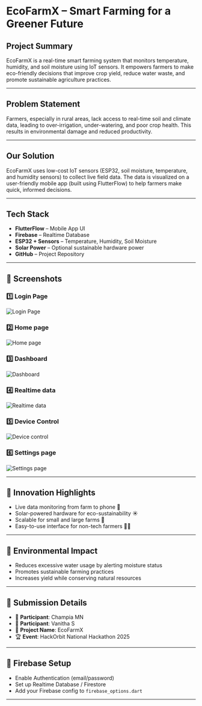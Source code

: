 #  EcoFarmX – Smart Farming for a Greener Future

##  Project Summary
EcoFarmX is a real-time smart farming system that monitors temperature, humidity, and soil moisture using IoT sensors. It empowers farmers to make eco-friendly decisions that improve crop yield, reduce water waste, and promote sustainable agriculture practices.

---

##  Problem Statement
Farmers, especially in rural areas, lack access to real-time soil and climate data, leading to over-irrigation, under-watering, and poor crop health. This results in environmental damage and reduced productivity.

---

##  Our Solution
EcoFarmX uses low-cost IoT sensors (ESP32, soil moisture, temperature, and humidity sensors) to collect live field data. The data is visualized on a user-friendly mobile app (built using FlutterFlow) to help farmers make quick, informed decisions.

---

##  Tech Stack
-  **FlutterFlow** – Mobile App UI
-  **Firebase** – Realtime Database
-  **ESP32 + Sensors** – Temperature, Humidity, Soil Moisture
-  **Solar Power** – Optional sustainable hardware power
-  **GitHub** – Project Repository

---

## 📸 Screenshots

### 1️⃣ Login Page
![Login Page](https://raw.githubusercontent.com/Champia-MN/EcoFarmX-AIDC25/main/Loginpage.jpg)

### 2️⃣ Home page
![Home page](https://raw.githubusercontent.com/Champia-MN/EcoFarmX-AIDC25/main/Home%20page.jpg)

### 3️⃣ Dashboard
![Dashboard](https://raw.githubusercontent.com/Champia-MN/EcoFarmX-AIDC25/main/Dashboard.jpg)

### 4️⃣ Realtime data  
![Realtime data](https://raw.githubusercontent.com/Champia-MN/EcoFarmX-AIDC25/main/Realtime%20data.jpg)

### 5️⃣ Device Control
![Device control](https://raw.githubusercontent.com/Champia-MN/EcoFarmX-AIDC25/main/Device%20control.jpg)

### 6️⃣ Settings page
![Settings page](https://raw.githubusercontent.com/Champia-MN/EcoFarmX-Hackorbit25/main/Settings_page.jpg)

---

## 🧠 Innovation Highlights
- Live data monitoring from farm to phone 📲
- Solar-powered hardware for eco-sustainability ☀️
- Scalable for small and large farms 🌾
- Easy-to-use interface for non-tech farmers 👨‍🌾

---

## 🌱 Environmental Impact
- Reduces excessive water usage by alerting moisture status
- Promotes sustainable farming practices
- Increases yield while conserving natural resources

---

## 📝 Submission Details
- 👤 **Participant**: Champia MN
- 👤 **Participant**: Vanitha S
- 🧠 **Project Name**: EcoFarmX
- 🏆 **Event**: HackOrbit National Hackathon 2025
 
---

 ## 🔧 Firebase Setup
- Enable Authentication (email/password)
- Set up Realtime Database / Firestore
- Add your Firebase config to `firebase_options.dart`

---
